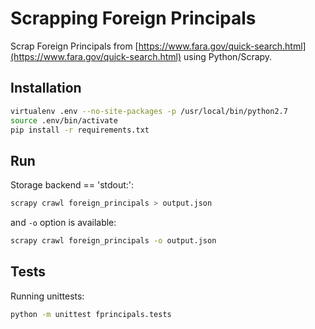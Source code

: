 # Scrapping Foreign Principals

Scrap Foreign Principals from [https://www.fara.gov/quick-search.html](https://www.fara.gov/quick-search.html) using Python/Scrapy.

## Installation

```bash
virtualenv .env --no-site-packages -p /usr/local/bin/python2.7
source .env/bin/activate
pip install -r requirements.txt
```

## Run

Storage backend == 'stdout:': 
```bash
scrapy crawl foreign_principals > output.json
```

and `-o` option is available:
```bash
scrapy crawl foreign_principals -o output.json
```

## Tests

Running unittests:
```bash
python -m unittest fprincipals.tests
```
